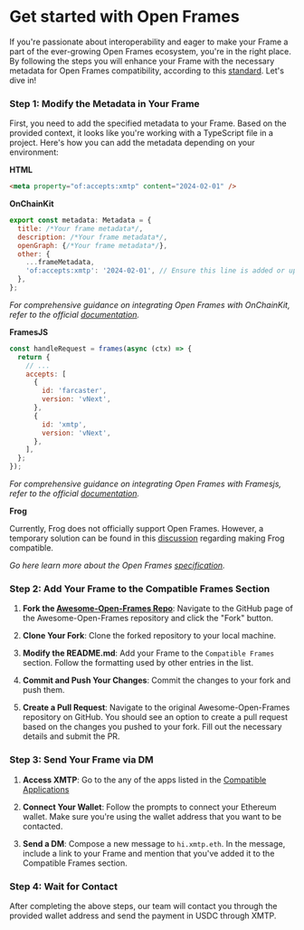 # Get started with Open Frames

If you're passionate about interoperability and eager to make your Frame a part of the ever-growing Open Frames ecosystem, you're in the right place. By following the steps you will enhance your Frame with the necessary metadata for Open Frames compatibility, according to this [standard](https://github.com/open-frames/standard). Let's dive in!

### Step 1: Modify the Metadata in Your Frame

First, you need to add the specified metadata to your Frame. Based on the provided context, it looks like you're working with a TypeScript file in a project. Here's how you can add the metadata depending on your environment:

**HTML**

```html
<meta property="of:accepts:xmtp" content="2024-02-01" />
```

**OnChainKit**

```jsx
export const metadata: Metadata = {
  title: /*Your frame metadata*/,
  description: /*Your frame metadata*/,
  openGraph: {/*Your frame metadata*/},
  other: {
    ...frameMetadata,
    'of:accepts:xmtp': '2024-02-01', // Ensure this line is added or updated
  },
};
```

_For comprehensive guidance on integrating Open Frames with OnChainKit, refer to the official [documentation](https://onchainkit.xyz/xmtp/introduction)._

**FramesJS**

```jsx
const handleRequest = frames(async (ctx) => {
  return {
    // ...
    accepts: [
      {
        id: 'farcaster',
        version: 'vNext',
      },
      {
        id: 'xmtp',
        version: 'vNext',
      },
    ],
  };
});
```

_For comprehensive guidance on integrating Open Frames with Framesjs, refer to the official [documentation](https://framesjs.org/reference/js/xmtp)._

**Frog**

Currently, Frog does not officially support Open Frames. However, a temporary solution can be found in this [discussion](https://github.com/wevm/frog/discussions/51) regarding making Frog compatible.

_Go here learn more about the Open Frames [specification](https://github.com/open-frames/standard)._

### Step 2: Add Your Frame to the Compatible Frames Section

1. **Fork the [Awesome-Open-Frames Repo](https://github.com/open-frames/awesome-open-frames)**: Navigate to the GitHub page of the Awesome-Open-Frames repository and click the "Fork" button.

2. **Clone Your Fork**: Clone the forked repository to your local machine.

3. **Modify the README.md**: Add your Frame to the `Compatible Frames` section. Follow the formatting used by other entries in the list.

4. **Commit and Push Your Changes**: Commit the changes to your fork and push them.

5. **Create a Pull Request**: Navigate to the original Awesome-Open-Frames repository on GitHub. You should see an option to create a pull request based on the changes you pushed to your fork. Fill out the necessary details and submit the PR.

### Step 3: Send Your Frame via DM

1. **Access XMTP**: Go to the any of the apps listed in the [Compatible Applications](https://github.com/open-frames/awesome-open-frames?tab=readme-ov-file#compatible-messaging-apps)

2. **Connect Your Wallet**: Follow the prompts to connect your Ethereum wallet. Make sure you're using the wallet address that you want to be contacted.

3. **Send a DM**: Compose a new message to `hi.xmtp.eth`. In the message, include a link to your Frame and mention that you've added it to the Compatible Frames section.

### Step 4: Wait for Contact

After completing the above steps, our team will contact you through the provided wallet address and send the payment in USDC through XMTP.
